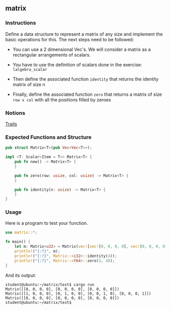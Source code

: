## matrix

### Instructions

Define a data structure to represent a matrix of any size and implement the basic operations for this. The next steps need to be followed:

- You can use a 2 dimensional Vec<T>'s. We will consider a matrix as a rectangular arrangements of scalars.

- You have to use the definition of scalars done in the exercise: `lalgebra_scalar`

- Then define the associated function `identity` that returns the identity matrix of size n

- Finally, define the associated function `zero` that returns a matrix of size `row x col` with all the positions filled by zeroes

### Notions

[Traits](https://doc.rust-lang.org/book/ch19-03-advanced-traits.html)

### Expected Functions and Structure

```rust
pub struct Matrix<T>(pub Vec<Vec<T>>);

impl <T: Scalar<Item = T>> Matrix<T> {
	pub fn new() -> Matrix<T> {
	}

	pub fn zero(row: usize, col: usize) -> Matrix<T> {
	}

	pub fn identity(n: usize) -> Matrix<T> {
	}
}
```

### Usage

Here is a program to test your function.

```rust
use matrix::*;

fn main() {
	let m: Matrix<u32> = Matrix(vec![vec![0, 0, 0, 0], vec![0, 0, 0, 0], vec![0, 0, 0, 0]]);
	println!("{:?}", m);
	println!("{:?}", Matrix::<i32>::identity(4));
	println!("{:?}", Matrix::<f64>::zero(3, 4));
}
```

And its output:

```console
student@ubuntu:~/matrix/test$ cargo run
Matrix([[0, 0, 0, 0], [0, 0, 0, 0], [0, 0, 0, 0]])
Matrix([[1, 0, 0, 0], [0, 1, 0, 0], [0, 0, 1, 0], [0, 0, 0, 1]])
Matrix([[0, 0, 0, 0], [0, 0, 0, 0], [0, 0, 0, 0]])
student@ubuntu:~/matrix/test$
```
